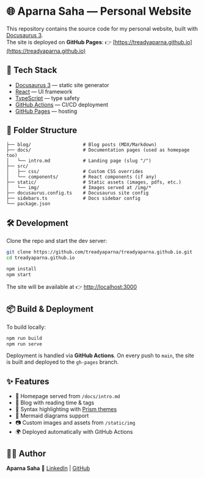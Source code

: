 # 🌐 Aparna Saha — Personal Website

This repository contains the source code for my personal website, built with [Docusaurus 3](https://docusaurus.io/).  
The site is deployed on **GitHub Pages**: 👉 [https://treadyaparna.github.io](https://treadyaparna.github.io)

## 🚀 Tech Stack

- [Docusaurus 3](https://docusaurus.io/) — static site generator
- [React](https://react.dev/) — UI framework
- [TypeScript](https://www.typescriptlang.org/) — type safety
- [GitHub Actions](https://docs.github.com/en/actions) — CI/CD deployment
- [GitHub Pages](https://pages.github.com/) — hosting

## 📂 Folder Structure

```
├── blog/                   # Blog posts (MDX/Markdown)
├── docs/                   # Documentation pages (used as homepage too)
│   └── intro.md            # Landing page (slug "/")
├── src/
│   ├── css/                # Custom CSS overrides
│   └── components/         # React components (if any)
├── static/                 # Static assets (images, pdfs, etc.)
│   └── img/                # Images served at /img/*
├── docusaurus.config.ts    # Docusaurus site config
├── sidebars.ts             # Docs sidebar config
└── package.json
```

## 🛠️ Development

Clone the repo and start the dev server:

```bash
git clone https://github.com/treadyaparna/treadyaparna.github.io.git
cd treadyaparna.github.io

npm install
npm start
```

The site will be available at 👉 [http://localhost:3000](http://localhost:3000)

## 📦 Build & Deployment

To build locally:

```bash
npm run build
npm run serve
```

Deployment is handled via **GitHub Actions**. On every push to `main`, the site is built and deployed to the `gh-pages` branch.

## ✨ Features

- 📖 Homepage served from `/docs/intro.md`
- 📝 Blog with reading time & tags
- 🎨 Syntax highlighting with [Prism themes](https://github.com/FormidableLabs/prism-react-renderer)
- 🔗 Mermaid diagrams support
- 📷 Custom images and assets from `/static/img`
- 🌍 Deployed automatically with GitHub Actions

## 👩‍💻 Author

**Aparna Saha**
🔗 [LinkedIn](https://www.linkedin.com/in/aparnasaha/) | [GitHub](https://github.com/treadyaparna)
